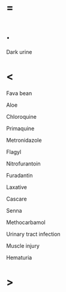 # =

# .

Dark urine

# <

Fava bean

Aloe

Chloroquine

Primaquine

Metronidazole

Flagyl

Nitrofurantoin

Furadantin

Laxative

Cascare

Senna

Methocarbamol

Urinary tract infection

Muscle injury

Hematuria

# >
